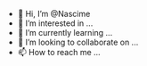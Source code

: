 - 👋 Hi, I’m @Nascime
- 👀 I’m interested in ...
- 🌱 I’m currently learning ...
- 💞️ I’m looking to collaborate on ...
- 📫 How to reach me ...

<!---
Nascime/Nascime is a ✨ special ✨ repository because its `README.md` (this file) appears on your GitHub profile.
You can click the Preview link to take a look at your changes.
--->

